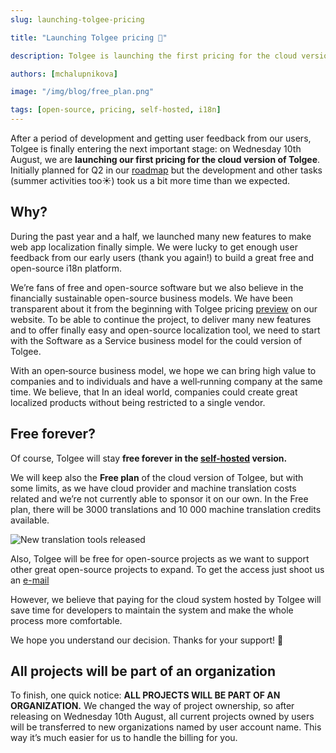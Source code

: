 ```yaml
---
slug: launching-tolgee-pricing

title: "Launching Tolgee pricing 🚀"  

description: Tolgee is launching the first pricing for the cloud version of the localization tool while keeping free and the self-hosted version.

authors: [mchalupnikova]

image: "/img/blog/free_plan.png"

tags: [open-source, pricing, self-hosted, i18n]
---
```


After a period of development and getting user feedback from our users, Tolgee is finally entering the next important stage: on Wednesday 10th August, we are **launching our first pricing for the cloud version of Tolgee**. Initially planned for Q2 in our [roadmap](https://tolgee.io/roadmap) but the development and other tasks (summer activities too☀️) took us a bit more time than we expected. 
<!--truncate-->
## Why? 
During the past year and a half, we launched many new features to make web app localization finally simple. We were lucky to get enough user feedback from our early users (thank you again!) to build a great free and open-source i18n platform. 

We’re fans of free and open-source software but we also believe in the financially sustainable open-source business models. We have been transparent about it from the beginning with Tolgee pricing [preview](/pricing) on our website. To be able to continue the project, to deliver many new features and to offer finally easy and open-source localization tool, we need to start with the Software as a Service business model for the could version of Tolgee. 

With an open‑source business model, we hope we can bring high value to companies and to individuals and have a well‑running company at the same time. We believe, that In an ideal world, companies could create great localized products without being restricted to a single vendor.

## Free forever? 
Of course, Tolgee will stay **free forever in the [self-hosted](https://github.com/tolgee/tolgee-platform) version.** 

We will keep also the **Free plan** of the cloud version of Tolgee, but with some limits, as we have cloud provider and machine translation costs related and we’re not currently able to sponsor it on our own.
In the Free plan, there will be 3000 translations and 10 000 machine translation credits available. 

![New translation tools released](/img/blog/free_plan.png)

Also, Tolgee will be free for open-source projects as we want to support other great open-source projects to expand. To get the access just shoot us an [e-mail](mailto:info@tolgee.io)

However, we believe that paying for the cloud system hosted by Tolgee will save time for developers to maintain the system and make the whole process more comfortable.

We hope you understand our decision. Thanks for your support! 💜

## All projects will be part of an organization
To finish, one quick notice: **ALL PROJECTS WILL BE PART OF AN ORGANIZATION.**
We changed the way of project ownership, so after releasing on Wednesday 10th August, all current projects owned by users will be transferred to new organizations named by user account name. This way it’s much easier for us to handle the billing for you.